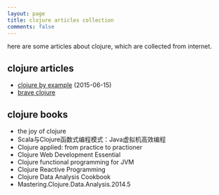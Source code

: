 ```yaml
---
layout: page
title: clojure articles collection
comments: false
---
```




here are some articles about clojure, which are collected from internet.

## clojure articles

- [clojure by example](http://kimh.github.io/clojure-by-example) (2015-06-15)
- [brave clojure](http://www.braveclojure.com/)


## clojure books

- the joy of clojure
- Scala与Clojure函数式编程模式：Java虚拟机高效编程
- Clojure applied: from practice to practioner
- Clojure Web Development Essential
- Clojure functional programming for JVM
- Clojure Reactive Programming
- Clojure Data Analysis Cookbook
- Mastering.Clojure.Data.Analysis.2014.5




